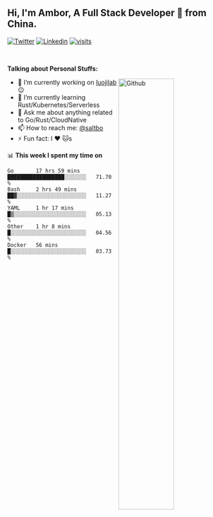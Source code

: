 ## Hi, I'm Ambor, A Full Stack Developer 🚀 from China.

[![Twitter](https://img.shields.io/badge/-saltbo-1ca0f1?style=flat&logo=twitter&logoColor=white)](https://twitter.com/rdsaltbo)
[![Linkedin](https://img.shields.io/badge/-saltbo-blue?style=flat&logo=Linkedin&logoColor=white)](https://www.linkedin.com/in/saltbo/)
[![visits](https://visitor.vercel.app/page/saltbo?color=light-green)](https://github.com/saltbo/)

&nbsp;  

**Talking about Personal Stuffs:**
<!-- Any image aligned to the right. Beware the width  -->
<img width="50%" align="right" alt="Github" src="https://raw.githubusercontent.com/saltbo/saltbo/master/images/git-header.svg" />

- 🔭 I’m currently working on [luojilab](https://github.com/luojilab) :wink:
- 🌱 I’m currently learning Rust/Kubernetes/Serverless
- 💬 Ask me about anything related to Go/Rust/CloudNative
- 📫 How to reach me: [@saltbo](https://twitter.com/rdsaltbo)
- ⚡ Fun fact: I :heart: :cat:s


📊 **This week I spent my time on**
<!--START_SECTION:waka-->
```text
Go       17 hrs 59 mins  ██████████████████░░░░░░░   71.70 % 
Bash     2 hrs 49 mins   ██▓░░░░░░░░░░░░░░░░░░░░░░   11.27 % 
YAML     1 hr 17 mins    █▒░░░░░░░░░░░░░░░░░░░░░░░   05.13 % 
Other    1 hr 8 mins     █░░░░░░░░░░░░░░░░░░░░░░░░   04.56 % 
Docker   56 mins         █░░░░░░░░░░░░░░░░░░░░░░░░   03.73 % 
```
<!--END_SECTION:waka-->
